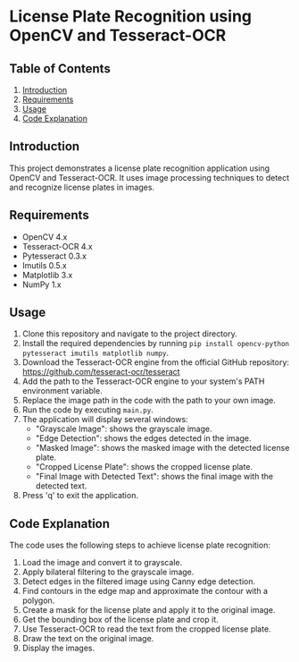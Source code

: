 # License Plate Recognition using OpenCV and Tesseract-OCR

## Table of Contents
1. [Introduction](#introduction)
2. [Requirements](#requirements)
3. [Usage](#usage)
4. [Code Explanation](#code-explanation)

## Introduction
This project demonstrates a license plate recognition application using OpenCV and Tesseract-OCR. It uses image processing techniques to detect and recognize license plates in images.

## Requirements
* OpenCV 4.x
* Tesseract-OCR 4.x
* Pytesseract 0.3.x
* Imutils 0.5.x
* Matplotlib 3.x
* NumPy 1.x

## Usage
1. Clone this repository and navigate to the project directory.
2. Install the required dependencies by running `pip install opencv-python pytesseract imutils matplotlib numpy`.
3. Download the Tesseract-OCR engine from the official GitHub repository: https://github.com/tesseract-ocr/tesseract
4. Add the path to the Tesseract-OCR engine to your system's PATH environment variable.
5. Replace the image path in the code with the path to your own image.
6. Run the code by executing `main.py`.
7. The application will display several windows:
	* "Grayscale Image": shows the grayscale image.
	* "Edge Detection": shows the edges detected in the image.
	* "Masked Image": shows the masked image with the detected license plate.
	* "Cropped License Plate": shows the cropped license plate.
	* "Final Image with Detected Text": shows the final image with the detected text.
8. Press 'q' to exit the application.

## Code Explanation
The code uses the following steps to achieve license plate recognition:

1. Load the image and convert it to grayscale.
2. Apply bilateral filtering to the grayscale image.
3. Detect edges in the filtered image using Canny edge detection.
4. Find contours in the edge map and approximate the contour with a polygon.
5. Create a mask for the license plate and apply it to the original image.
6. Get the bounding box of the license plate and crop it.
7. Use Tesseract-OCR to read the text from the cropped license plate.
8. Draw the text on the original image.
9. Display the images.

